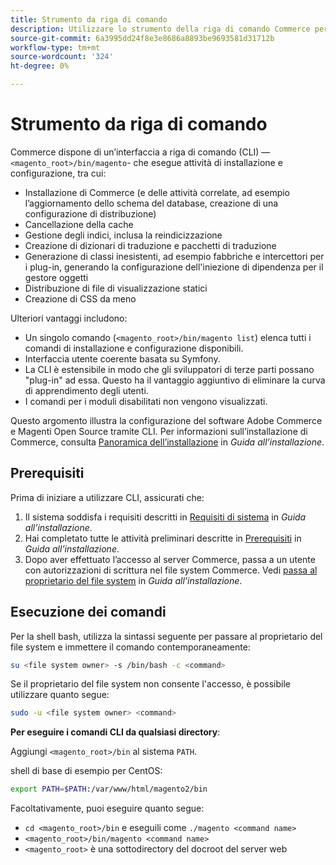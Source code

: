 ```yaml
---
title: Strumento da riga di comando
description: Utilizzare lo strumento della riga di comando Commerce per eseguire attività di installazione e configurazione.
source-git-commit: 6a3995dd24f8e3e8686a8893be9693581d31712b
workflow-type: tm+mt
source-wordcount: '324'
ht-degree: 0%

---
```



# Strumento da riga di comando

Commerce dispone di un’interfaccia a riga di comando (CLI) —`<magento_root>/bin/magento`- che esegue attività di installazione e configurazione, tra cui:

- Installazione di Commerce (e delle attività correlate, ad esempio l’aggiornamento dello schema del database, creazione di una configurazione di distribuzione)
- Cancellazione della cache
- Gestione degli indici, inclusa la reindicizzazione
- Creazione di dizionari di traduzione e pacchetti di traduzione
- Generazione di classi inesistenti, ad esempio fabbriche e intercettori per i plug-in, generando la configurazione dell&#39;iniezione di dipendenza per il gestore oggetti
- Distribuzione di file di visualizzazione statici
- Creazione di CSS da meno

Ulteriori vantaggi includono:

- Un singolo comando (`<magento_root>/bin/magento list`) elenca tutti i comandi di installazione e configurazione disponibili.
- Interfaccia utente coerente basata su Symfony.
- La CLI è estensibile in modo che gli sviluppatori di terze parti possano &quot;plug-in&quot; ad essa. Questo ha il vantaggio aggiuntivo di eliminare la curva di apprendimento degli utenti.
- I comandi per i moduli disabilitati non vengono visualizzati.

Questo argomento illustra la configurazione del software Adobe Commerce e Magenti Open Source tramite CLI. Per informazioni sull’installazione di Commerce, consulta [Panoramica dell’installazione](https://devdocs.magento.com/guides/2.4/install-gde/bk-install-guide.html) in _Guida all’installazione_.

## Prerequisiti

Prima di iniziare a utilizzare CLI, assicurati che:

1. Il sistema soddisfa i requisiti descritti in [Requisiti di sistema](https://devdocs.magento.com/guides/v2.4/install-gde/system-requirements.html) in _Guida all’installazione_.
1. Hai completato tutte le attività preliminari descritte in [Prerequisiti](https://devdocs.magento.com/guides/v2.4/install-gde/prereq/prereq-overview.html) in _Guida all’installazione_.
1. Dopo aver effettuato l’accesso al server Commerce, passa a un utente con autorizzazioni di scrittura nel file system Commerce. Vedi [passa al proprietario del file system](https://devdocs.magento.com/guides/v2.4/install-gde/prereq/file-sys-perms-over.html) in _Guida all’installazione_.

## Esecuzione dei comandi

Per la shell bash, utilizza la sintassi seguente per passare al proprietario del file system e immettere il comando contemporaneamente:

```bash
su <file system owner> -s /bin/bash -c <command>
```

Se il proprietario del file system non consente l&#39;accesso, è possibile utilizzare quanto segue:

```bash
sudo -u <file system owner> <command>
```

**Per eseguire i comandi CLI da qualsiasi directory**:

Aggiungi `<magento_root>/bin` al sistema `PATH`.

shell di base di esempio per CentOS:

```bash
export PATH=$PATH:/var/www/html/magento2/bin
```

Facoltativamente, puoi eseguire quanto segue:

- `cd <magento_root>/bin` e eseguili come `./magento <command name>`
- `<magento_root>/bin/magento <command name>`
- `<magento_root>` è una sottodirectory del docroot del server web
